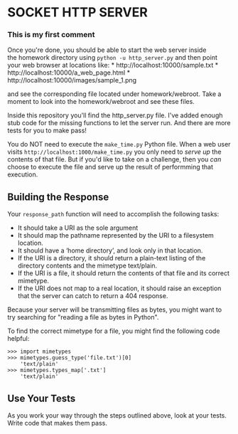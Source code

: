 # SOCKET HTTP SERVER
### This is my first comment
Once you're done, you should be able to start the web server inside the homework directory using `python -u http_server.py` and then point your web browser at locations like:
	* http://localhost:10000/sample.txt
	* http://localhost:10000/a_web_page.html
	* http://localhost:10000/images/sample_1.png

and see the corresponding file located under homework/webroot. Take a moment to look into the homework/webroot and see these files. 

Inside this repository you'll find the http_server.py file. I've added enough stub code for the missing functions to let the server run. And there are more tests for you to make pass!

You do NOT need to execute the `make_time.py` Python file. When a web user visits `http://localhost:1000/make_time.py` you only need to _serve up_ the contents of that file. But if you'd like to take on a challenge, then you _can_ choose to execute the file and serve up the result of performming that execution.


## Building the Response

Your `response_path` function will need to accomplish the following tasks:

  * It should take a URI as the sole argument
  * It should map the pathname represented by the URI to a filesystem location.
  * It should have a ‘home directory’, and look only in that location.
  * If the URI is a directory, it should return a plain-text listing of the directory contents and the mimetype text/plain.
  * If the URI is a file, it should return the contents of that file and its correct mimetype.
  * If the URI does not map to a real location, it should raise an exception that the server can catch to return a 404 response.

Because your server will be transmitting files as bytes, you might want to try searching for "reading a file as bytes in Python".

To find the correct mimetype for a file, you might find the following code helpful:

```
>>> import mimetypes
>>> mimetypes.guess_type('file.txt')[0]
    'text/plain'
>>> mimetypes.types_map['.txt']
    'text/plain'
```

## Use Your Tests

As you work your way through the steps outlined above, look at your tests. Write code that makes them pass.

